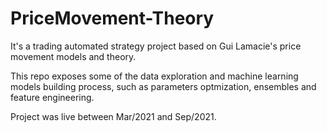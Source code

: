 # PriceMovement-Theory
It's a trading automated strategy project based on Gui Lamacie's price movement models and theory.

This repo exposes some of the data exploration and machine learning models building process, such as parameters optmization, ensembles and feature engineering.

Project was live between Mar/2021 and Sep/2021.

